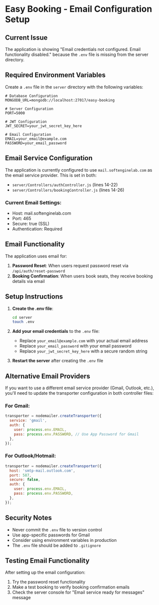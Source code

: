 # Easy Booking - Email Configuration Setup

## Current Issue
The application is showing "Email credentials not configured. Email functionality disabled." because the `.env` file is missing from the server directory.

## Required Environment Variables

Create a `.env` file in the `server` directory with the following variables:

```env
# Database Configuration
MONGODB_URL=mongodb://localhost:27017/easy-booking

# Server Configuration
PORT=5000

# JWT Configuration
JWT_SECRET=your_jwt_secret_key_here

# Email Configuration
EMAIL=your_email@example.com
PASSWORD=your_email_password
```

## Email Service Configuration

The application is currently configured to use `mail.softenginelab.com` as the email service provider. This is set in both:
- `server/Controllers/authController.js` (lines 14-22)
- `server/Controllers/bookingController.js` (lines 14-26)

### Current Email Settings:
- Host: mail.softenginelab.com
- Port: 465
- Secure: true (SSL)
- Authentication: Required

## Email Functionality

The application uses email for:
1. **Password Reset**: When users request password reset via `/api/auth/reset-password`
2. **Booking Confirmation**: When users book seats, they receive booking details via email

## Setup Instructions

1. **Create the .env file**:
   ```bash
   cd server
   touch .env
   ```

2. **Add your email credentials** to the `.env` file:
   - Replace `your_email@example.com` with your actual email address
   - Replace `your_email_password` with your email password
   - Replace `your_jwt_secret_key_here` with a secure random string

3. **Restart the server** after creating the `.env` file

## Alternative Email Providers

If you want to use a different email service provider (Gmail, Outlook, etc.), you'll need to update the transporter configuration in both controller files:

### For Gmail:
```javascript
transporter = nodemailer.createTransporter({
  service: 'gmail',
  auth: {
    user: process.env.EMAIL,
    pass: process.env.PASSWORD, // Use App Password for Gmail
  },
});
```

### For Outlook/Hotmail:
```javascript
transporter = nodemailer.createTransporter({
  host: 'smtp-mail.outlook.com',
  port: 587,
  secure: false,
  auth: {
    user: process.env.EMAIL,
    pass: process.env.PASSWORD,
  },
});
```

## Security Notes

- Never commit the `.env` file to version control
- Use app-specific passwords for Gmail
- Consider using environment variables in production
- The `.env` file should be added to `.gitignore`

## Testing Email Functionality

After setting up the email configuration:
1. Try the password reset functionality
2. Make a test booking to verify booking confirmation emails
3. Check the server console for "Email service ready for messages" message

